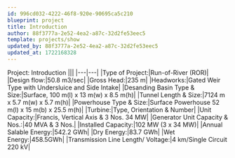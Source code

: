 ```yaml
---
id: 996cd032-4222-46f8-920e-90695ca5c210
blueprint: project
title: Introduction
author: 88f3777a-2e52-4ea2-a87c-32d2fe53eec5
template: projects/show
updated_by: 88f3777a-2e52-4ea2-a87c-32d2fe53eec5
updated_at: 1722168328
---
```

Project: Introduction
|||
|---|---|
|Type of Project:|Run-of-River (ROR)|
|Design flow:|50.8 m3/sec| 
|Gross Head:|235 m|
|Headworks:|Gated Weir Type with Undersluice and Side Intake| 
|Desanding Basin Type & Size:|Surface, 100 m(l) x 13 m(w) x 8.5 m(h)|
|Tunnel Length & Size:|7124 m x 5.7 m(w) x 5.7 m(h)|
|Powerhouse Type & Size:|Surface Powerhouse 52 m(l) x 15 m(b) x 25.5 m(h)|
|Turbine:|Type, Orientation & Number|
|Unit Capacity:|Francis, Vertical Axis & 3 Nos. 34 MW|
|Generator Unit Capacity & Nos.:|40 MVA & 3 Nos.|
|Installed Capacity:|102 MW (3 x 34 MW)|
|Annual Salable Energy:|542.2 GWh|
|Dry Energy:|83.7 GWh|
|Wet Energy:|458.5GWh|
|Transmission Line Length/ Voltage:|4 km/Single Circuit 220 kV|